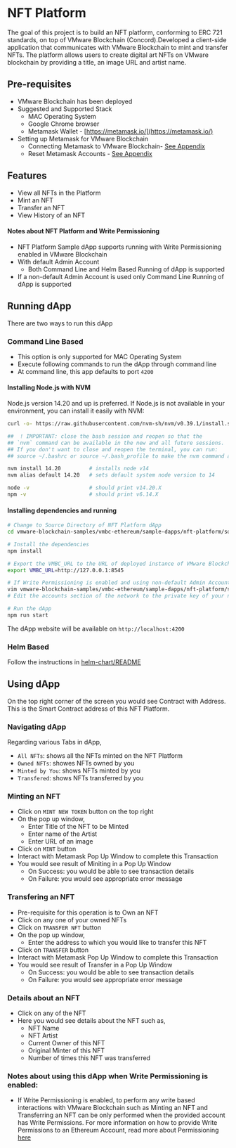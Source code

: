 # NFT Platform

The goal of this project is to build an NFT platform, conforming to ERC 721 standards,
on top of VMware Blockchain (Concord).Developed a client-side application that communicates
with VMware Blockchain to mint and transfer NFTs. The platform allows users to create digital art NFTs
on VMware blockchain by providing a title, an image URL and artist name.

## Pre-requisites
- VMware Blockchain has been deployed
- Suggested and Supported Stack
    - MAC Operating System
    - Google Chrome browser
    - Metamask Wallet - [https://metamask.io/](https://metamask.io/)
- Setting up Metamask for VMware Blockchain
   - Connecting Metamask to VMware Blockchain- [See Appendix](../../appendix.md#connecting-metamask-to-vmware-blockchain)
   - Reset Metamask Accounts - [See Appendix](../../appendix.md#resetting-account-in-metamask)

## Features
- View all NFTs in the Platform
- Mint an NFT
- Transfer an NFT
- View History of an NFT

#### Notes about NFT Platform and Write Permissioning
- NFT Platform Sample dApp supports running with Write Permissioning enabled in VMware Blockchain
- With default Admin Account
   - Both Command Line and Helm Based Running of dApp is supported
- If a non-default Admin Account is used only Command Line Running of dApp is supported

## Running dApp
There are two ways to run this dApp

### Command Line Based
- This option is only supported for MAC Operating System
- Execute following commands to run the dApp through command line
- At command line, this app defaults to port `4200`

#### Installing Node.js with NVM

Node.js version 14.20 and up is preferred. If Node.js is not available in your environment,
you can install it easily with NVM:

```bash
curl -o- https://raw.githubusercontent.com/nvm-sh/nvm/v0.39.1/install.sh | bash

##  ! IMPORTANT: close the bash session and reopen so that the
## `nvm` command can be available in the new and all future sessions.
## If you don't want to close and reopen the terminal, you can run:
## source ~/.bashrc or source ~/.bash_profile to make the nvm command available

nvm install 14.20         # installs node v14
nvm alias default 14.20   # sets default system node version to 14

node -v                   # should print v14.20.X
npm -v                    # should print v6.14.X
```

#### Installing dependencies and running
```sh
# Change to Source Directory of NFT Platform dApp
cd vmware-blockchain-samples/vmbc-ethereum/sample-dapps/nft-platform/source/artemis

# Install the dependencies
npm install

# Export the VMBC_URL to the URL of deployed instance of VMware Blockchain
export VMBC_URL=http://127.0.0.1:8545

# If Write Permissioning is enabled and using non-default Admin Account
vim vmware-blockchain-samples/vmbc-ethereum/sample-dapps/nft-platform/source/artemis/hardhat.config.js
# Edit the accounts section of the network to the private key of your non-default admin account

# Run the dApp
npm run start
```

The dApp website will be available on `http://localhost:4200`

### Helm Based

Follow the instructions in [helm-chart/README](./helm-chart/README.md)

## Using dApp
On the top right corner of the screen you would see Contract with Address. This is the Smart Contract address of this NFT Platform.
### Navigating dApp
Regarding various Tabs in dApp,
- `All NFTs`: shows all the NFTs minted on the NFT Platform
- `Owned NFTs`: showes NFTs owned by you
- `Minted by You`: shows NFTs minted by you
- `Transfered`: shows NFTs transferred by you
### Minting an NFT
- Click on `MINT NEW TOKEN` button on the top right
- On the pop up window,
    - Enter Title of the NFT to be Minted
    - Enter name of the Artist
    - Enter URL of an image
- Click on `MINT` button
- Interact with Metamask Pop Up Window to complete this Transaction
- You would see result of Miniting in a Pop Up Window
    - On Success: you would be able to see transaction details
    - On Failure: you would see appropriate error message

### Transfering an NFT
- Pre-requisite for this operation is to Own an NFT
- Click on any one of your owned NFTs
- Click on `TRANSFER NFT` button
- On the pop up window,
    - Enter the address to which you would like to transfer this NFT
- Click on `TRANSFER` button
- Interact with Metamask Pop Up Window to complete this Transaction
- You would see result of Transfer in a Pop Up Window
    - On Success: you would be able to see transaction details
    - On Failure: you would see appropriate error message

### Details about an NFT
- Click on any of the NFT
- Here you would see details about the NFT such as,
    - NFT Name
    - NFT Artist
    - Current Owner of this NFT
    - Original Minter of this NFT
    - Number of times this NFT was transferred

### Notes about using this dApp when Write Permissioning is enabled:
- If Write Permissioning is enabled, to perform any write based interactions with VMware Blockchain such as Minting an NFT and Transferring an NFT can be only performed when the provided account has Write Permissions. For more information on how to provide Write Permissions to an Ethereum Account, read more about Permissioning [here](../../permissioning/README.md)
